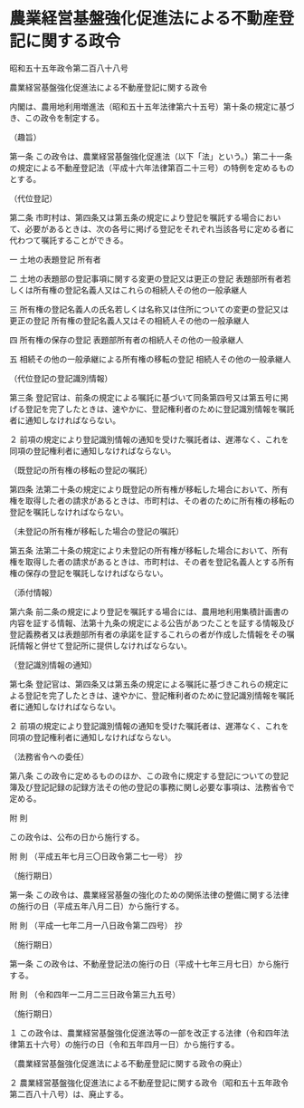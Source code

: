 # 農業経営基盤強化促進法による不動産登記に関する政令

昭和五十五年政令第二百八十八号

農業経営基盤強化促進法による不動産登記に関する政令

内閣は、農用地利用増進法（昭和五十五年法律第六十五号）第十条の規定に基づき、この政令を制定する。

（趣旨）

第一条 この政令は、農業経営基盤強化促進法（以下「法」という。）第二十一条の規定による不動産登記法（平成十六年法律第百二十三号）の特例を定めるものとする。

（代位登記）

第二条 市町村は、第四条又は第五条の規定により登記を嘱託する場合において、必要があるときは、次の各号に掲げる登記をそれぞれ当該各号に定める者に代わつて嘱託することができる。

一 土地の表題登記 所有者

二 土地の表題部の登記事項に関する変更の登記又は更正の登記 表題部所有者若しくは所有権の登記名義人又はこれらの相続人その他の一般承継人

三 所有権の登記名義人の氏名若しくは名称又は住所についての変更の登記又は更正の登記 所有権の登記名義人又はその相続人その他の一般承継人

四 所有権の保存の登記 表題部所有者の相続人その他の一般承継人

五 相続その他の一般承継による所有権の移転の登記 相続人その他の一般承継人

（代位登記の登記識別情報）

第三条 登記官は、前条の規定による嘱託に基づいて同条第四号又は第五号に掲げる登記を完了したときは、速やかに、登記権利者のために登記識別情報を嘱託者に通知しなければならない。

２ 前項の規定により登記識別情報の通知を受けた嘱託者は、遅滞なく、これを同項の登記権利者に通知しなければならない。

（既登記の所有権の移転の登記の嘱託）

第四条 法第二十条の規定により既登記の所有権が移転した場合において、所有権を取得した者の請求があるときは、市町村は、その者のために所有権の移転の登記を嘱託しなければならない。

（未登記の所有権が移転した場合の登記の嘱託）

第五条 法第二十条の規定により未登記の所有権が移転した場合において、所有権を取得した者の請求があるときは、市町村は、その者を登記名義人とする所有権の保存の登記を嘱託しなければならない。

（添付情報）

第六条 前二条の規定により登記を嘱託する場合には、農用地利用集積計画書の内容を証する情報、法第十九条の規定による公告があつたことを証する情報及び登記義務者又は表題部所有者の承諾を証するこれらの者が作成した情報をその嘱託情報と併せて登記所に提供しなければならない。

（登記識別情報の通知）

第七条 登記官は、第四条又は第五条の規定による嘱託に基づきこれらの規定による登記を完了したときは、速やかに、登記権利者のために登記識別情報を嘱託者に通知しなければならない。

２ 前項の規定により登記識別情報の通知を受けた嘱託者は、遅滞なく、これを同項の登記権利者に通知しなければならない。

（法務省令への委任）

第八条 この政令に定めるもののほか、この政令に規定する登記についての登記簿及び登記記録の記録方法その他の登記の事務に関し必要な事項は、法務省令で定める。

附 則

この政令は、公布の日から施行する。

附 則 （平成五年七月三〇日政令第二七一号） 抄

（施行期日）

第一条 この政令は、農業経営基盤の強化のための関係法律の整備に関する法律の施行の日（平成五年八月二日）から施行する。

附 則 （平成一七年二月一八日政令第二四号） 抄

（施行期日）

第一条 この政令は、不動産登記法の施行の日（平成十七年三月七日）から施行する。

附 則 （令和四年一二月二三日政令第三九五号）

（施行期日）

１ この政令は、農業経営基盤強化促進法等の一部を改正する法律（令和四年法律第五十六号）の施行の日（令和五年四月一日）から施行する。

（農業経営基盤強化促進法による不動産登記に関する政令の廃止）

２ 農業経営基盤強化促進法による不動産登記に関する政令（昭和五十五年政令第二百八十八号）は、廃止する。
